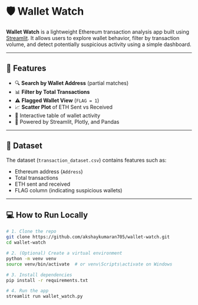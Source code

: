 # 🛡️ Wallet Watch

**Wallet Watch** is a lightweight Ethereum transaction analysis app built using [Streamlit](https://streamlit.io). It allows users to explore wallet behavior, filter by transaction volume, and detect potentially suspicious activity using a simple dashboard.

---

## 🚀 Features

- 🔍 **Search by Wallet Address** (partial matches)
- 📊 **Filter by Total Transactions**
- ⚠️ **Flagged Wallet View** (`FLAG = 1`)
- 📈 **Scatter Plot** of ETH Sent vs Received
- 📄 Interactive table of wallet activity
- 🧩 Powered by Streamlit, Plotly, and Pandas

---

## 📂 Dataset

The dataset (`transaction_dataset.csv`) contains features such as:

- Ethereum address (`Address`)
- Total transactions
- ETH sent and received
- FLAG column (indicating suspicious wallets)

---

## 💻 How to Run Locally

```bash
# 1. Clone the repo
git clone https://github.com/akshaykumaran705/wallet-watch.git
cd wallet-watch

# 2. (Optional) Create a virtual environment
python -m venv venv
source venv/bin/activate  # or venv\Scripts\activate on Windows

# 3. Install dependencies
pip install -r requirements.txt

# 4. Run the app
streamlit run wallet_watch.py
